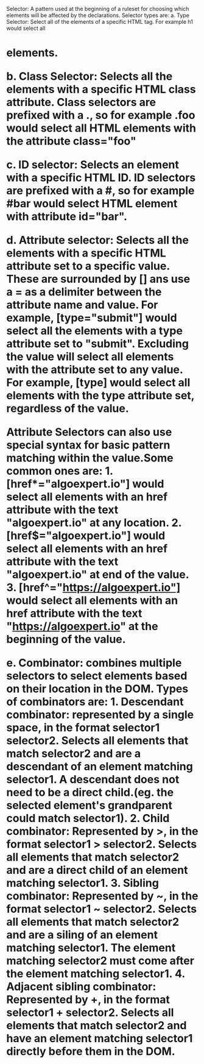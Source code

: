 Selector: A pattern used at the beginning of a ruleset for choosing which elements will be affected by the declarations. Selector types are:
  a. Type Selector: Select all of the elements of a specific HTML tag. For example h1 would select all <h1> elements.
  
  b. Class Selector: Selects all the elements with a specific HTML class attribute. 
  Class selectors are prefixed with a ., so for example .foo would select all HTML elements with the attribute class="foo"
  
  c. ID selector: Selects an element with a specific HTML ID. ID selectors are prefixed with a #, so for example #bar would select HTML element with attribute id="bar".
  
  d. Attribute selector: Selects all the elements with a specific HTML attribute set to a specific value. These are surrounded by [] ans use a = as a delimiter between the attribute name and value.
  For example, [type="submit"] would select all the elements with a type attribute set to "submit".
  Excluding the value will select all elements with the attribute set to any value. For example, [type] would select all elements with the type attribute set, regardless of the value.

  Attribute Selectors can also use special syntax for basic pattern matching within the value.Some common ones are:
    1. [href*="algoexpert.io"] would select all elements with an href attribute with the text "algoexpert.io" at any location.
    2. [href$="algoexpert.io"] would select all elements with an href attribute with the text "algoexpert.io" at end of the value.
    3. [href^="https://algoexpert.io"] would select all elements with an href attribute with the text "https://algoexpert.io" at the beginning of the value.

  e. Combinator: combines multiple selectors to select elements based on their location in the DOM. Types of combinators are:
    1. Descendant combinator: represented by a single space, in the format selector1 selector2. Selects all elements that match selector2 and are a descendant of an element matching selector1. A descendant does not need to be a direct child.(eg. the selected element's grandparent could match selector1).
    2. Child combinator: Represented by >, in the format selector1 > selector2. Selects all elements that match selector2 and are a direct child of an element matching selector1.
    3. Sibling combinator: Represented by ~, in the format selector1 ~ selector2. Selects all elements that match selector2 and are a siling of an element matching selector1. The element matching selector2 must come after the element matching selector1.
    4. Adjacent sibling combinator: Represented by +, in the format selector1 + selector2. Selects all elements that match selector2 and have an element matching selector1 directly before them in the DOM. 

  
  
